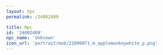 ```yaml
---
layout: npc
permalink: /24002409

title: Npc
id: '24002409'
npc_name: 'Unknown'
icon_url: 'portrait/mob/21090071_m_applemonkeywhite_p.png'
---
```

